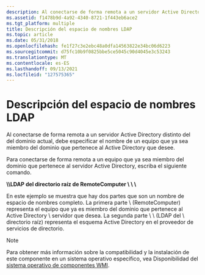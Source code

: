 ```yaml
---
description: Al conectarse de forma remota a un servidor Active Directory distinto del del dominio actual, debe especificar el nombre de un equipo que ya sea miembro del dominio que pertenece al Active Directory que desee.
ms.assetid: f1478b9d-4a92-4340-8721-1f443eb6ace2
ms.tgt_platform: multiple
title: Descripción del espacio de nombres LDAP
ms.topic: article
ms.date: 05/31/2018
ms.openlocfilehash: fe1f27c3e2ebc48a0dfa14563822e34bc06d6223
ms.sourcegitcommit: d75fc10b9f0825bbe5ce5045c90d4045e3c53243
ms.translationtype: MT
ms.contentlocale: es-ES
ms.lasthandoff: 09/13/2021
ms.locfileid: "127575365"
---
```

# <a name="describing-the-ldap-namespace"></a>Descripción del espacio de nombres LDAP

Al conectarse de forma remota a un servidor Active Directory distinto del del dominio actual, debe especificar el nombre de un equipo que ya sea miembro del dominio que pertenece al Active Directory que desee.

Para conectarse de forma remota a un equipo que ya sea miembro del dominio que pertenece al servidor Active Directory, escriba el siguiente comando.

**\\\\LDAP del directorio raíz de RemoteComputer \\ \\ \\**

En este ejemplo se muestra que hay dos partes que son un nombre de espacio de nombres completo. La primera parte \\ (RemoteComputer) representa el equipo que ya es miembro del dominio que pertenece al Active Directory \\ servidor que desea. La segunda parte \\ \\ (LDAP del \\ directorio raíz) representa el esquema Active Directory en el proveedor de servicios de directorio.

> [!Note]  
> Para obtener más información sobre la compatibilidad y la instalación de este componente en un sistema operativo específico, vea Disponibilidad del [sistema operativo de componentes WMI](operating-system-availability-of-wmi-components.md).

 

 

 



